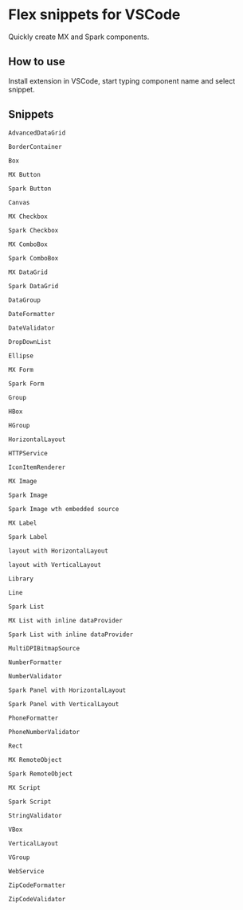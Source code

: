 # Flex snippets for VSCode

Quickly create MX and Spark components.


## How to use

Install extension in VSCode, start typing component name and select snippet.

## Snippets

`AdvancedDataGrid`


`BorderContainer`


`Box`


`MX Button`


`Spark Button`


`Canvas`


`MX Checkbox`


`Spark Checkbox`


`MX ComboBox`


`Spark ComboBox `


`MX DataGrid`


`Spark DataGrid`


`DataGroup`


`DateFormatter`


`DateValidator`


`DropDownList`


`Ellipse`


`MX Form`


`Spark Form`


`Group`


`HBox`


`HGroup`


`HorizontalLayout`


`HTTPService`


`IconItemRenderer`


`MX Image`


`Spark Image`


`Spark Image wth embedded source`


`MX Label`


`Spark Label`


`layout with HorizontalLayout`


`layout with VerticalLayout`


`Library`


`Line`


`Spark List`


`MX List with inline dataProvider`


`Spark List with inline dataProvider`


`MultiDPIBitmapSource`


`NumberFormatter`


`NumberValidator`


`Spark Panel with HorizontalLayout`


`Spark Panel with VerticalLayout`


`PhoneFormatter`


`PhoneNumberValidator`


`Rect`


`MX RemoteObject`


`Spark RemoteObject`


`MX Script`


`Spark Script`


`StringValidator`


`VBox`


`VerticalLayout `


`VGroup`


`WebService`


`ZipCodeFormatter`


`ZipCodeValidator`

